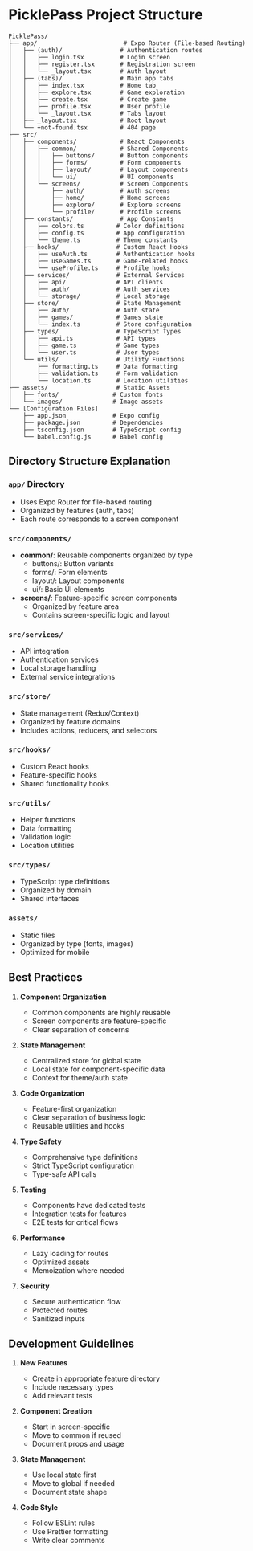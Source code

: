 # PicklePass Project Structure

```
PicklePass/
├── app/                        # Expo Router (File-based Routing)
│   ├── (auth)/                # Authentication routes
│   │   ├── login.tsx          # Login screen
│   │   ├── register.tsx       # Registration screen
│   │   └── _layout.tsx        # Auth layout
│   ├── (tabs)/                # Main app tabs
│   │   ├── index.tsx          # Home tab
│   │   ├── explore.tsx        # Game exploration
│   │   ├── create.tsx         # Create game
│   │   ├── profile.tsx        # User profile
│   │   └── _layout.tsx        # Tabs layout
│   ├── _layout.tsx            # Root layout
│   └── +not-found.tsx         # 404 page
├── src/
│   ├── components/            # React Components
│   │   ├── common/            # Shared Components
│   │   │   ├── buttons/       # Button components
│   │   │   ├── forms/         # Form components
│   │   │   ├── layout/        # Layout components
│   │   │   └── ui/            # UI components
│   │   └── screens/           # Screen Components
│   │       ├── auth/          # Auth screens
│   │       ├── home/          # Home screens
│   │       ├── explore/       # Explore screens
│   │       └── profile/       # Profile screens
│   ├── constants/             # App Constants
│   │   ├── colors.ts         # Color definitions
│   │   ├── config.ts         # App configuration
│   │   └── theme.ts          # Theme constants
│   ├── hooks/                # Custom React Hooks
│   │   ├── useAuth.ts        # Authentication hooks
│   │   ├── useGames.ts       # Game-related hooks
│   │   └── useProfile.ts     # Profile hooks
│   ├── services/             # External Services
│   │   ├── api/              # API clients
│   │   ├── auth/             # Auth services
│   │   └── storage/          # Local storage
│   ├── store/                # State Management
│   │   ├── auth/             # Auth state
│   │   ├── games/            # Games state
│   │   └── index.ts          # Store configuration
│   ├── types/                # TypeScript Types
│   │   ├── api.ts            # API types
│   │   ├── game.ts           # Game types
│   │   └── user.ts           # User types
│   └── utils/                # Utility Functions
│       ├── formatting.ts     # Data formatting
│       ├── validation.ts     # Form validation
│       └── location.ts       # Location utilities
├── assets/                   # Static Assets
│   ├── fonts/               # Custom fonts
│   └── images/              # Image assets
└── [Configuration Files]
    ├── app.json             # Expo config
    ├── package.json         # Dependencies
    ├── tsconfig.json        # TypeScript config
    └── babel.config.js      # Babel config
```

## Directory Structure Explanation

### `app/` Directory
- Uses Expo Router for file-based routing
- Organized by features (auth, tabs)
- Each route corresponds to a screen component

### `src/components/`
- **common/**: Reusable components organized by type
  - buttons/: Button variants
  - forms/: Form elements
  - layout/: Layout components
  - ui/: Basic UI elements
- **screens/**: Feature-specific screen components
  - Organized by feature area
  - Contains screen-specific logic and layout

### `src/services/`
- API integration
- Authentication services
- Local storage handling
- External service integrations

### `src/store/`
- State management (Redux/Context)
- Organized by feature domains
- Includes actions, reducers, and selectors

### `src/hooks/`
- Custom React hooks
- Feature-specific hooks
- Shared functionality hooks

### `src/utils/`
- Helper functions
- Data formatting
- Validation logic
- Location utilities

### `src/types/`
- TypeScript type definitions
- Organized by domain
- Shared interfaces

### `assets/`
- Static files
- Organized by type (fonts, images)
- Optimized for mobile

## Best Practices

1. **Component Organization**
   - Common components are highly reusable
   - Screen components are feature-specific
   - Clear separation of concerns

2. **State Management**
   - Centralized store for global state
   - Local state for component-specific data
   - Context for theme/auth state

3. **Code Organization**
   - Feature-first organization
   - Clear separation of business logic
   - Reusable utilities and hooks

4. **Type Safety**
   - Comprehensive type definitions
   - Strict TypeScript configuration
   - Type-safe API calls

5. **Testing**
   - Components have dedicated tests
   - Integration tests for features
   - E2E tests for critical flows

6. **Performance**
   - Lazy loading for routes
   - Optimized assets
   - Memoization where needed

7. **Security**
   - Secure authentication flow
   - Protected routes
   - Sanitized inputs

## Development Guidelines

1. **New Features**
   - Create in appropriate feature directory
   - Include necessary types
   - Add relevant tests

2. **Component Creation**
   - Start in screen-specific
   - Move to common if reused
   - Document props and usage

3. **State Management**
   - Use local state first
   - Move to global if needed
   - Document state shape

4. **Code Style**
   - Follow ESLint rules
   - Use Prettier formatting
   - Write clear comments 